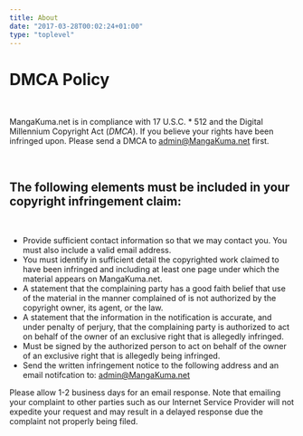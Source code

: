 ```yaml
---
title: About
date: "2017-03-28T00:02:24+01:00"
type: "toplevel"
---
```

# DMCA Policy

</br>

MangaKuma.net is in compliance with 17 U.S.C. * 512 and the Digital Millennium Copyright Act (*DMCA*). If you believe your rights have been infringed upon. Please send a DMCA to <a style="color:var(--color3)" href="mailto:admin@MangaKuma.net">admin@MangaKuma.net</a> first.

</br>

## The following elements must be included in your copyright infringement claim:

</br>

* Provide sufficient contact information so that we may contact you. You must also include a valid email address.
* You must identify in sufficient detail the copyrighted work claimed to have been infringed and including at least one page under which the material appears on MangaKuma.net.
* A statement that the complaining party has a good faith belief that use of the material in the manner complained of is not authorized by the copyright owner, its agent, or the law.
* A statement that the information in the notification is accurate, and under penalty of perjury, that the complaining party is authorized to act on behalf of the owner of an exclusive right that is allegedly infringed.
* Must be signed by the authorized person to act on behalf of the owner of an exclusive right that is allegedly being infringed.
* Send the written infringement notice to the following address and an email notifcation to: <a style="color:var(--color3)" href="mailto:admin@MangaKuma.net">admin@MangaKuma.net</a>

Please allow 1-2 business days for an email response. Note that emailing your complaint to other parties such as our Internet Service Provider will not expedite your request and may result in a delayed response due the complaint not properly being filed.

</br>